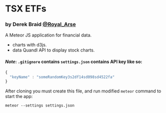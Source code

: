 # TSX ETFs

### by Derek Braid [@Royal_Arse](http://twitter.com/Royal_Arse) 

A Meteor JS application for financial data.  

* charts with d3js.  
* data Quandl API to display stock charts.

#### _Note_: `.gitignore` contains `settings.json` contains API key like so: 

```javascript
{
  "keyName" : "someRandomKey3s2df14sd098sd4522fa"
}
```

After cloning you must create this file, and run modified `meteor` command to start the app: 

`meteor --settings settings.json`
